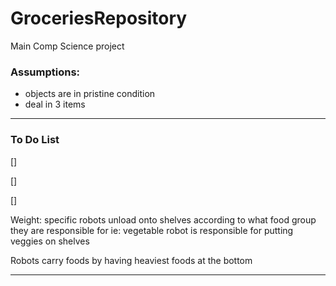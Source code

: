 # GroceriesRepository
Main Comp Science project



### Assumptions: ###
- objects are in pristine condition
- deal in 3 items

---

### To Do List ###
[]

[]

[]

Weight: specific robots unload onto shelves according to what food group
they are responsible for
ie: vegetable robot is responsible for putting veggies on shelves

Robots carry foods by having heaviest foods at the bottom

---
